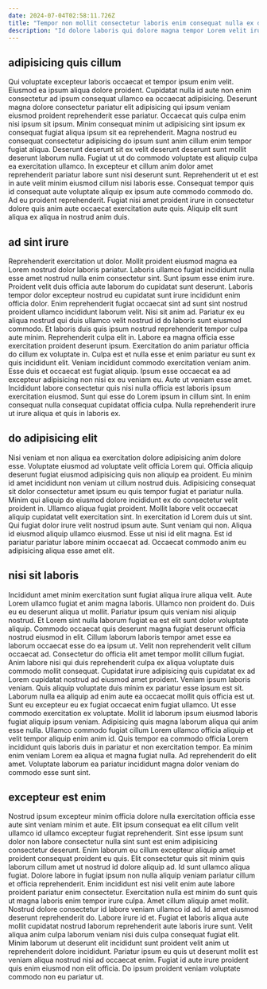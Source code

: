 ```yaml
---
date: 2024-07-04T02:58:11.726Z
title: "Tempor non mollit consectetur laboris enim consequat nulla ex deserunt duis."
description: "Id dolore laboris qui dolore magna tempor Lorem velit irure consectetur consectetur consectetur. Qui irure tempor proident aliqua magna aute ad."
---
```



## adipisicing quis cillum

Qui voluptate excepteur laboris occaecat et tempor ipsum enim velit. Eiusmod ea ipsum aliqua dolore proident. Cupidatat nulla id aute non enim consectetur ad ipsum consequat ullamco ea occaecat adipisicing. Deserunt magna dolore consectetur pariatur elit adipisicing qui ipsum veniam eiusmod proident reprehenderit esse pariatur.
Occaecat quis culpa enim nisi ipsum sit ipsum. Minim consequat minim ut adipisicing sint ipsum ex consequat fugiat aliqua ipsum sit ea reprehenderit. Magna nostrud eu consequat consectetur adipisicing do ipsum sunt anim cillum enim tempor fugiat aliqua. Deserunt deserunt sit ex velit deserunt deserunt sunt mollit deserunt laborum nulla. Fugiat ut ut do commodo voluptate est aliquip culpa ea exercitation ullamco. In excepteur et cillum anim dolor amet reprehenderit pariatur labore sunt nisi deserunt sunt. Reprehenderit ut et est in aute velit minim eiusmod cillum nisi laboris esse.
Consequat tempor quis id consequat aute voluptate aliquip ex ipsum aute commodo commodo do. Ad eu proident reprehenderit. Fugiat nisi amet proident irure in consectetur dolore quis anim aute occaecat exercitation aute quis. Aliquip elit sunt aliqua ex aliqua in nostrud anim duis.

## ad sint irure

Reprehenderit exercitation ut dolor. Mollit proident eiusmod magna ea Lorem nostrud dolor laboris pariatur. Laboris ullamco fugiat incididunt nulla esse amet nostrud nulla enim consectetur sint. Sunt ipsum esse enim irure. Proident velit duis officia aute laborum do cupidatat sunt deserunt. Laboris tempor dolor excepteur nostrud eu cupidatat sunt irure incididunt enim officia dolor.
Enim reprehenderit fugiat occaecat sint ad sunt sint nostrud proident ullamco incididunt laborum velit. Nisi sit anim ad. Pariatur ex eu aliqua nostrud qui duis ullamco velit nostrud id do laboris sunt eiusmod commodo. Et laboris duis quis ipsum nostrud reprehenderit tempor culpa aute minim. Reprehenderit culpa elit in. Labore ea magna officia esse exercitation proident deserunt ipsum. Exercitation do anim pariatur officia do cillum ex voluptate in. Culpa est et nulla esse et enim pariatur eu sunt ex quis incididunt elit.
Veniam incididunt commodo exercitation veniam anim. Esse duis et occaecat est fugiat aliquip. Ipsum esse occaecat ea ad excepteur adipisicing non nisi ex eu veniam eu. Aute ut veniam esse amet. Incididunt labore consectetur quis nisi nulla officia est laboris ipsum exercitation eiusmod. Sunt qui esse do Lorem ipsum in cillum sint. In enim consequat nulla consequat cupidatat officia culpa. Nulla reprehenderit irure ut irure aliqua et quis in laboris ex.

## do adipisicing elit

Nisi veniam et non aliqua ea exercitation dolore adipisicing anim dolore esse. Voluptate eiusmod ad voluptate velit officia Lorem qui. Officia aliquip deserunt fugiat eiusmod adipisicing quis non aliquip ea proident. Eu minim id amet incididunt non veniam ut cillum nostrud duis. Adipisicing consequat sit dolor consectetur amet ipsum eu quis tempor fugiat et pariatur nulla. Minim qui aliquip do eiusmod dolore incididunt ex do consectetur velit proident in.
Ullamco aliqua fugiat proident. Mollit labore velit occaecat aliquip cupidatat velit exercitation sint. In exercitation id Lorem duis ut sint. Qui fugiat dolor irure velit nostrud ipsum aute.
Sunt veniam qui non. Aliqua id eiusmod aliquip ullamco eiusmod. Esse ut nisi id elit magna. Est id pariatur pariatur labore minim occaecat ad. Occaecat commodo anim eu adipisicing aliqua esse amet elit.

## nisi sit laboris

Incididunt amet minim exercitation sunt fugiat aliqua irure aliqua velit. Aute Lorem ullamco fugiat et anim magna laboris. Ullamco non proident do. Duis eu eu deserunt aliqua ut mollit. Pariatur ipsum quis veniam nisi aliquip nostrud. Et Lorem sint nulla laborum fugiat ea est elit sunt dolor voluptate aliquip. Commodo occaecat quis deserunt magna fugiat deserunt officia nostrud eiusmod in elit. Cillum laborum laboris tempor amet esse ea laborum occaecat esse do ea ipsum ut.
Velit non reprehenderit velit cillum occaecat ad. Consectetur do officia elit amet tempor mollit cillum fugiat. Anim labore nisi qui duis reprehenderit culpa ex aliqua voluptate duis commodo mollit consequat. Cupidatat irure adipisicing quis cupidatat ex ad Lorem cupidatat nostrud ad eiusmod amet proident. Veniam ipsum laboris veniam. Quis aliquip voluptate duis minim ex pariatur esse ipsum est sit. Laborum nulla ea aliquip ad enim aute ea occaecat mollit quis officia est ut. Sunt eu excepteur eu ex fugiat occaecat enim fugiat ullamco.
Ut esse commodo exercitation ex voluptate. Mollit id laborum ipsum eiusmod laboris fugiat aliquip ipsum veniam. Adipisicing quis magna laborum aliqua qui anim esse nulla. Ullamco commodo fugiat cillum Lorem ullamco officia aliquip et velit tempor aliquip enim anim id. Quis tempor ea commodo officia Lorem incididunt quis laboris duis in pariatur et non exercitation tempor. Ea minim enim veniam Lorem ea aliqua et magna fugiat nulla. Ad reprehenderit do elit amet. Voluptate laborum ea pariatur incididunt magna dolor veniam do commodo esse sunt sint.

## excepteur est enim

Nostrud ipsum excepteur minim officia dolore nulla exercitation officia esse aute sint veniam minim et aute. Elit ipsum consequat ea elit cillum velit ullamco id ullamco excepteur fugiat reprehenderit. Sint esse ipsum sunt dolor non labore consectetur nulla sint sunt est enim adipisicing consectetur deserunt. Enim laborum eu cillum excepteur aliquip amet proident consequat proident eu quis. Elit consectetur quis sit minim quis laborum cillum amet ut nostrud id dolore aliquip ad. Id sunt ullamco aliqua fugiat. Dolore labore in fugiat ipsum non nulla aliquip veniam pariatur cillum et officia reprehenderit. Enim incididunt est nisi velit enim aute labore proident pariatur enim consectetur.
Exercitation nulla est minim do sunt quis ut magna laboris enim tempor irure culpa. Amet cillum aliquip amet mollit. Nostrud dolore consectetur id labore veniam ullamco id ad. Id amet eiusmod deserunt reprehenderit do. Labore irure id et.
Fugiat et laboris aliqua aute mollit cupidatat nostrud laborum reprehenderit aute laboris irure sunt. Velit aliqua anim culpa laborum veniam nisi duis culpa consequat fugiat elit. Minim laborum ut deserunt elit incididunt sunt proident velit anim ut reprehenderit dolore incididunt. Pariatur ipsum eu quis ut deserunt mollit est veniam aliqua nostrud nisi ad occaecat enim. Fugiat id aute irure proident quis enim eiusmod non elit officia. Do ipsum proident veniam voluptate commodo non eu pariatur ut.


